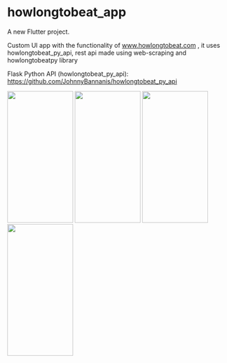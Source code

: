# howlongtobeat_app

A new Flutter project.

Custom UI app with the functionality of www.howlongtobeat.com , it uses howlongtobeat_py_api, rest api made using web-scraping and howlongtobeatpy library 

Flask Python API (howlongtobeat_py_api): https://github.com/JohnnyBannanis/howlongtobeat_py_api

<img src="https://github.com/JohnnyBannanis/howlongtobeat_app/blob/main/screenshots/1.png" width="150" height="300" />     <img src="https://github.com/JohnnyBannanis/howlongtobeat_app/blob/main/screenshots/2.png" width="150" height="300" />     <img src="https://github.com/JohnnyBannanis/howlongtobeat_app/blob/main/screenshots/3.png" width="150" height="300" />     <img src="https://github.com/JohnnyBannanis/howlongtobeat_app/blob/main/screenshots/4.png" width="150" height="300" />
